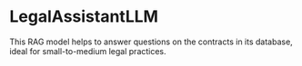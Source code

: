 # LegalAssistantLLM
This RAG model helps to answer questions on the contracts in its database, ideal for small-to-medium legal practices.
